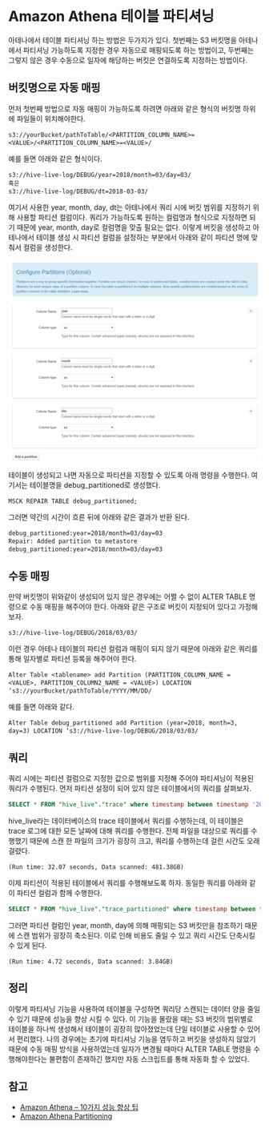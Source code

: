 # Amazon Athena 테이블 파티셔닝

아테나에서 테이블 파티셔닝 하는 방법은 두가지가 있다. 첫번째는 S3 버킷명을 아테나에서 파티셔닝 가능하도록 지정한 경우 자동으로 매핑되도록 하는 방법이고, 두번째는 그렇지 않은 경우 수동으로 일자에 해당하는 버킷은 연결하도록 지정하는 방법이다. 



## 버킷명으로 자동 매핑

먼저 첫번째 방법으로 자동 매핑이 가능하도록 하려면 아래와 같은 형식의 버킷명 하위에 파일들이 위치해야한다.

```
s3://yourBucket/pathToTable/<PARTITION_COLUMN_NAME>=<VALUE>/<PARTITION_COLUMN_NAME>=<VALUE>/
```

예를 들면 아래와 같은 형식이다.

```
s3://hive-live-log/DEBUG/year=2018/month=03/day=03/
혹은 
s3://hive-live-log/DEBUG/dt=2018-03-03/
```

여기서 사용한 year, month, day, dt는 아테나에서 쿼리 시에 버킷 범위를 지정하기 위해 사용할 파티션 컬럼이다. 쿼리가 가능하도록 원하는 컬럼명과 형식으로 지정하면 되기 때문에 year, month, day로 컬럼명을 맞출 필요는 없다. 이렇게 버킷을 생성하고 아테나에서 테이블 생성 시 파티션 컬럼을 설정하는 부분에서 아래와 같이 파티션 명에 맞춰서 컬럼을 생성한다.

![](images/athena_partitioning.png)

테이블이 생성되고 나면 자동으로 파티션을 지정할 수 있도록 아래 명령을 수행한다. 여기서는 테이블명을 debug_partitioned로 생성했다.

```
MSCK REPAIR TABLE debug_partitioned;
```

그러면 약간의 시간이 흐른 뒤에 아래와 같은 결과가 반환 된다.

```
debug_partitioned:year=2018/month=03/day=03
Repair: Added partition to metastore debug_partitioned:year=2018/month=03/day=03
```



## 수동 매핑

만약 버킷명이 위와같이 생성되어 있지 않은 경우에는 어쩔 수 없이 ALTER TABLE 명령으로 수동 매핑을 해주어야 한다. 아래와 같은 구조로 버킷이 지정되어 있다고 가정해보자.

```
s3://hive-live-log/DEBUG/2018/03/03/
```

이런 경우 아테나 테이블의 파티션 컬럼과 매핑이 되지 않기 때문에 아래와 같은 쿼리를 통해 일자별로 파티션 등록을 해주어야 한다.

```
Alter Table <tablename> add Partition (PARTITION_COLUMN_NAME = <VALUE>, PARTITION_COLUMN2_NAME = <VALUE>) LOCATION ‘s3://yourBucket/pathToTable/YYYY/MM/DD/
```

예를 들면 아래와 같다.

```
Alter Table debug_partitioned add Partition (year=2018, month=3, day=3) LOCATION ‘s3://hive-live-log/DEBUG/2018/03/03/
```



## 쿼리

쿼리 시에는 파티션 컬럼으로 지정한 값으로 범위를 지정해 주어야 파티셔닝이 적용된 쿼리가 수행된다.  먼저 파티션 설정이 되어 있지 않은 테이블에서의 쿼리를 살펴보자.

```sql
SELECT * FROM "hive_live"."trace" where timestamp between timestamp '2017-12-10 00:00:00.000' and timestamp '2017-12-11 00:00:00.000' order by timestamp desc limit 10;
```

hive_live라는 데이터베이스의 trace 테이블에서 쿼리를 수행하는데, 이 테이블은 trace 로그에 대한 모든 날짜에 대해 쿼리를 수행한다.  전체 파일을 대상으로 쿼리를 수행했기 때문에 스캔 한 파일의 크기가 굉장히 크고, 쿼리를 수행하는데 걸린 시간도 오래걸렸다.

```
(Run time: 32.07 seconds, Data scanned: 481.38GB) 
```

이제 파티션이 적용된 테이블에서 쿼리를 수행해보도록 하자. 동일한 쿼리를 아래와 같이 파티션 컬럼과 함께 수행한다.

```sql
SELECT * FROM "hive_live"."trace_partitioned" where timestamp between timestamp '2017-12-10 00:00:00.000' and timestamp '2017-12-11 00:00:00.000' and year = 2017 and month = 12 and day = 10 order by timestamp desc limit 10;
```

그러면 파티션 컬럼인 year, month, day에 의해 매핑되는 S3 버킷만을 참조하기 때문에 스캔 범위가 굉장히 축소된다. 이로 인해 비용도 줄일 수 있고 쿼리 시간도 단축시킬 수 있게 된다.

```
(Run time: 4.72 seconds, Data scanned: 3.84GB) 
```



## 정리

이렇게 파티셔닝 기능을 사용하여 테이블을 구성하면 쿼리당 스캔되는 데이터 양을 줄일 수 있기 때문에 성능을 향상 시킬 수 있다.  이 기능을 몰랐을 때는 S3 버킷의 범위별로 테이블을 하나씩 생성해서 테이블이 굉장히 많아졌었는데 단일 테이블로 사용할 수 있어서 편리했다. 나의 경우에는 초기에 파티셔닝 기능을 염두하고 버킷을 생성하지 않았기 때문에 수동 매핑 방식을 사용하였는데 일자가 변경될 때마다 ALTER TABLE 명령을 수행해야한다는 불편함이 존재하긴 했지만 자동 스크립트를 통해 자동화 할 수 있었다. 



## 참고

* [Amazon Athena – 10가지 성능 향상 팁](https://aws.amazon.com/ko/blogs/korea/top-10-performance-tuning-tips-for-amazon-athena/)
* [Amazon Athena Partitioning](https://docs.aws.amazon.com/ko_kr/athena/latest/ug/partitions.html)

